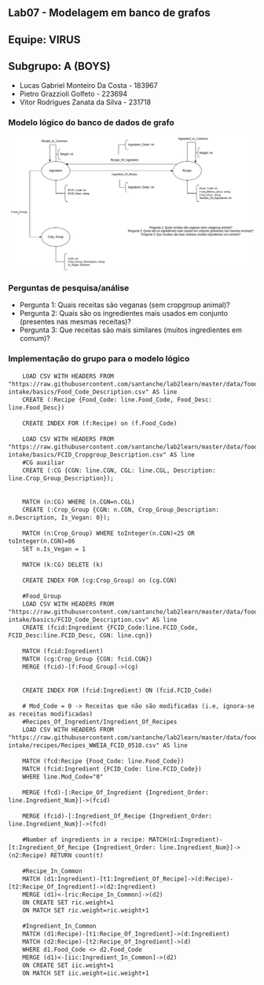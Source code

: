 ## Lab07 - Modelagem em banco de grafos


## Equipe: VIRUS


## Subgrupo: A  (BOYS)

- Lucas Gabriel Monteiro Da Costa - 183967 
- Pietro Grazzioli Golfeto - 223694 
- Vitor Rodrigues Zanata da Silva - 231718

### Modelo lógico do banco de dados de grafo

<img src="images/lab07.png" width="auto" height="auto">

### Perguntas de pesquisa/análise

- Pergunta 1: Quais receitas são veganas (sem cropgroup animal)?
- Pergunta 2: Quais são os ingredientes mais usados em conjunto (presentes nas mesmas receitas)?
- Pergunta 3: Que receitas são mais similares (muitos ingredientes em comum)?

### Implementação do grupo para o modelo lógico

~~~cypher
    LOAD CSV WITH HEADERS FROM "https://raw.githubusercontent.com/santanche/lab2learn/master/data/food-intake/basics/Food_Code_Description.csv" AS line
    CREATE (:Recipe {Food_Code: line.Food_Code, Food_Desc: line.Food_Desc})
    
    CREATE INDEX FOR (f:Recipe) on (f.Food_Code)
    
    LOAD CSV WITH HEADERS FROM "https://raw.githubusercontent.com/santanche/lab2learn/master/data/food-intake/basics/FCID_Cropgroup_Description.csv" AS line
    #CG auxiliar
    CREATE (:CG {CGN: line.CGN, CGL: line.CGL, Description: line.Crop_Group_Description});
    
    
    MATCH (n:CG) WHERE (n.CGN=n.CGL)
    CREATE (:Crop_Group {CGN: n.CGN, Crop_Group_Description: n.Description, Is_Vegan: 0});
    
    MATCH (n:Crop_Group) WHERE toInteger(n.CGN)<25 OR toInteger(n.CGN)=86
    SET n.Is_Vegan = 1
    
    MATCH (k:CG) DELETE (k)
    
    CREATE INDEX FOR (cg:Crop_Group) on (cg.CGN)
    
    #Food_Group
    LOAD CSV WITH HEADERS FROM "https://raw.githubusercontent.com/santanche/lab2learn/master/data/food-intake/basics/FCID_Code_Description.csv" AS line
    CREATE (fcid:Ingredient {FCID_Code:line.FCID_Code, FCID_Desc:line.FCID_Desc, CGN: line.cgn})
    
    MATCH (fcid:Ingredient)
    MATCH (cg:Crop_Group {CGN: fcid.CGN})
    MERGE (fcid)-[f:Food_Group]->(cg)
    
    
    CREATE INDEX FOR (fcid:Ingredient) ON (fcid.FCID_Code)
    
    # Mod_Code = 0 -> Receitas que não são modificadas (i.e, ignora-se as receitas modificadas)
    #Recipes_Of_Ingredient/Ingredient_Of_Recipes
    LOAD CSV WITH HEADERS FROM "https://raw.githubusercontent.com/santanche/lab2learn/master/data/food-intake/recipes/Recipes_WWEIA_FCID_0510.csv" AS line
    
    MATCH (fcd:Recipe {Food_Code: line.Food_Code})
    MATCH (fcid:Ingredient {FCID_Code: line.FCID_Code})
    WHERE line.Mod_Code="0"
    
    MERGE (fcd)-[:Recipe_Of_Ingredient {Ingredient_Order: line.Ingredient_Num}]->(fcid)
    
    MERGE (fcid)-[:Ingredient_Of_Recipe {Ingredient_Order: line.Ingredient_Num}]->(fcd)
    
    #Number of ingredients in a recipe: MATCH(n1:Ingredient)-[t:Ingredient_Of_Recipe {Ingredient_Order: line.Ingredient_Num}]->(n2:Recipe) RETURN count(t)
    
    #Recipe_In_Common
    MATCH (d1:Ingredient)-[t1:Ingredient_Of_Recipe]->(d:Recipe)-[t2:Recipe_Of_Ingredient]->(d2:Ingredient)
    MERGE (d1)<-[ric:Recipe_In_Common]->(d2)
    ON CREATE SET ric.weight=1
    ON MATCH SET ric.weight=ric.weight+1
    
    #Ingredient_In_Common
    MATCH (d1:Recipe)-[t1:Recipe_Of_Ingredient]->(d:Ingredient)
    MATCH (d2:Recipe)-[t2:Recipe_Of_Ingredient]->(d) 
    WHERE d1.Food_Code <> d2.Food_Code
    MERGE (d1)<-[iic:Ingredient_In_Common]->(d2) 
    ON CREATE SET iic.weight=1 
    ON MATCH SET iic.weight=iic.weight+1

~~~
